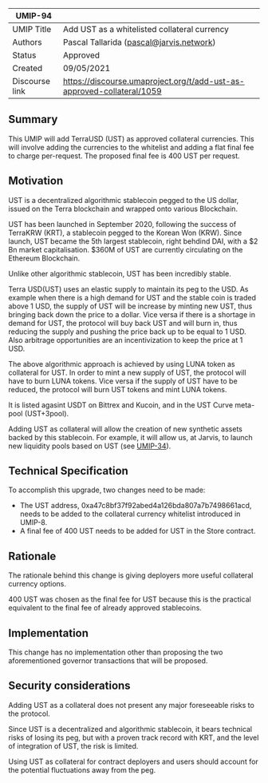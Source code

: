 | UMIP-94   |                                                                                                                                          |
|------------|------------------------------------------------------------------------------------------------------------------------------------------|
| UMIP Title | Add UST as a whitelisted collateral currency             |
| Authors    | Pascal Tallarida (pascal@jarvis.network)                 |
| Status     | Approved                                                 |
| Created    | 09/05/2021   
| Discourse link    | https://discourse.umaproject.org/t/add-ust-as-approved-collateral/1059                                   |

## Summary

This UMIP will add TerraUSD (UST) as approved collateral currencies. This will involve adding the currencies to the whitelist and adding a flat final fee to charge per-request. The proposed final fee is 400 UST per request.

## Motivation

UST is a decentralized algorithmic stablecoin pegged to the US dollar, issued on the Terra blockchain and wrapped onto various Blockchain.

UST has been launched in September 2020, following the success of TerraKRW (KRT), a stablecoin pegged to the Korean Won (KRW). Since launch, UST became the 5th largest stablecoin, right behdind DAI, with a $2 Bn market capitalisation. $360M of UST are currently circulating on the Ethereum Blockchain.

Unlike other algorithmic stablecoin, UST has been incredibly stable. 

Terra USD(UST) uses an elastic supply to maintain its peg to the USD. As example when there is a high demand for UST and the stable coin is traded above 1 USD, the supply of UST will be increase by minting new UST, thus bringing back down the price to a dollar. Vice versa if there is a shortage in demand for UST, the protocol will buy back UST and will burn in, thus reducing the supply and pushing the price back up to be equal to 1 USD. Also arbitrage opportunities are an incentivization to keep the price at 1 USD.

The above algorithmic approach is achieved by using LUNA token as collateral for UST. In order to mint a new supply of UST, the protocol will have to burn LUNA tokens. Vice versa if the supply of UST have to be reduced, the protocol will burn UST tokens and mint LUNA tokens.

It is listed agasint USDT on Bittrex and Kucoin, and in the UST Curve meta-pool (UST+3pool).

Adding UST as collateral will allow the creation of new synthetic assets backed by this stablecoin. For example, it will allow us, at Jarvis, to launch new liquidity pools based on UST (see [UMIP-34](https://github.com/UMAprotocol/UMIPs/blob/master/UMIPs/umip-34.md)).



## Technical Specification

To accomplish this upgrade, two changes need to be made:

- The UST address, 0xa47c8bf37f92abed4a126bda807a7b7498661acd, needs to be added to the collateral currency whitelist introduced in UMIP-8.
- A final fee of 400 UST needs to be added for UST in the Store contract.

## Rationale

The rationale behind this change is giving deployers more useful collateral currency options.


400 UST was chosen as the final fee for UST because this is the practical equivalent to the final fee of already
approved stablecoins.



## Implementation

This change has no implementation other than proposing the two aforementioned governor transactions that will be proposed.

## Security considerations
Adding UST as a collateral does not present any major foreseeable risks to the protocol. 

Since UST is a decentralized and algorithmic stablecoin, it bears technical risks of losing its peg, but with a proven track record with KRT, and the level of integration of UST, the risk is limited.

Using UST as collateral for contract deployers and users should account for the potential fluctuations away from the peg.
